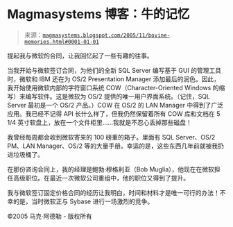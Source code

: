 <!--yml

分类：未分类

日期：2024-05-18 05:22:49

-->

# Magmasystems 博客：牛的记忆

> 来源：[`magmasystems.blogspot.com/2005/11/bovine-memories.html#0001-01-01`](http://magmasystems.blogspot.com/2005/11/bovine-memories.html#0001-01-01)

提起我与微软的合同，让我回忆起了一些有趣的往事。

当我开始与微软签订合同，为他们的全新 SQL Server 编写基于 GUI 的管理工具时，微软和 IBM 还在为 OS/2 Presentation Manager 添加最后的润色。因此，我开始使用微软内部的字符窗口系统 COW（Character-Oriented Windows 的缩写）来编写软件。这是微软为 OS/2 提供的唯一用户界面系统。（记住，SQL Server 最初是一个 OS/2 产品。）COW 在 OS/2 的 LAN Manager 中得到了广泛应用。我已经不记得 API 长什么样了，但我仍然保留着所有 COW 库和文档在 5 1/4 英寸软盘上，放在一个文件柜里……我就是不忍心丢掉那些磁盘！

我曾经每周都会收到微软寄来的 100 磅重的箱子。里面有 SQL Server、OS/2 PM、LAN Manager、OS/2 等的大量手册。幸运的是，这些东西几年前就被我扔进垃圾桶了。

在那份咨询合同上，我的经理是鲍勃·穆格利亚（Bob Muglia），他现在在微软担任高级职位。在最近一次微软公司重组中，他的职位又得到了提升。

我与微软签订固定价格合同的经历让我明白，时间和材料才是唯一可行的办法！不幸的是，当时微软正与 Sybase 进行一场激烈的竞争。

©2005 马克·阿德勒 - 版权所有
